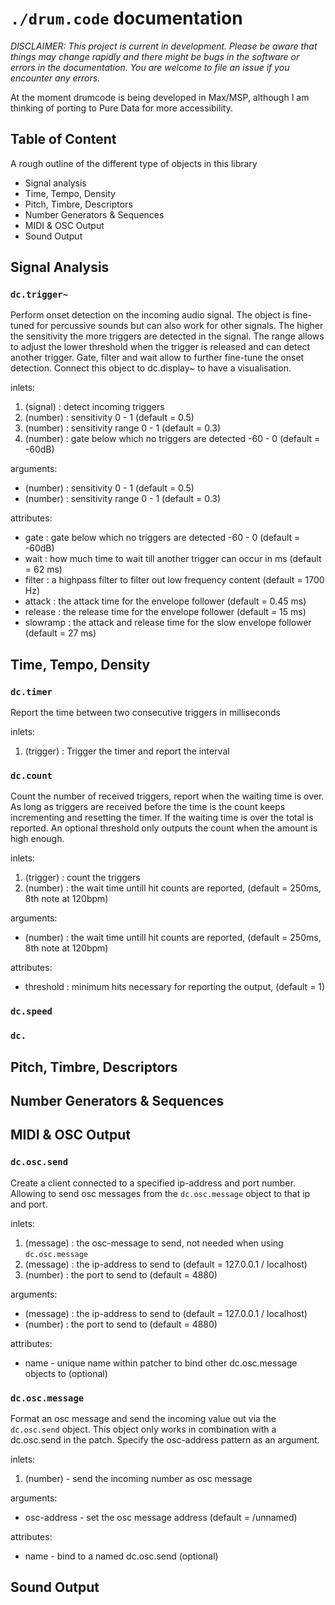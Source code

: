 
# `./drum.code` documentation

*DISCLAIMER: This project is current in development. Please be aware that things may change rapidly and there might be bugs in the software or errors in the documentation. You are welcome to file an issue if you encounter any errors.*

At the moment drumcode is being developed in Max/MSP, although I am thinking of porting to Pure Data for more accessibility.

## Table of Content

A rough outline of the different type of objects in this library

- Signal analysis
- Time, Tempo, Density
- Pitch, Timbre, Descriptors
- Number Generators & Sequences
- MIDI & OSC Output
- Sound Output

## Signal Analysis

### `dc.trigger~`

Perform onset detection on the incoming audio signal. The object is fine-tuned for percussive sounds but can also work for other signals. The higher the sensitivity the more triggers are detected in the signal. The range allows to adjust the lower threshold when the trigger is released and can detect another trigger. Gate, filter and wait allow to further fine-tune the onset detection. Connect this object to dc.display~ to have a visualisation.

inlets:
1. (signal) : detect incoming triggers
2. (number) : sensitivity 0 - 1 (default = 0.5)
3. (number) : sensitivity range 0 - 1 (default = 0.3)
4. (number) : gate below which no triggers are detected -60 - 0 (default = -60dB)

arguments:
- (number) : sensitivity 0 - 1 (default = 0.5)
- (number) : sensitivity range 0 - 1 (default = 0.3)

attributes:
- gate : gate below which no triggers are detected -60 - 0 (default = -60dB)
- wait : how much time to wait till another trigger can occur in ms (default = 62 ms)
- filter : a highpass filter to filter out low frequency content (default = 1700 Hz)
- attack : the attack time for the envelope follower (default = 0.45 ms)
- release : the release time for the envelope follower (default = 15 ms)
- slowramp : the attack and release time for the slow envelope follower (default = 27 ms)

## Time, Tempo, Density

### `dc.timer`

Report the time between two consecutive triggers in milliseconds

inlets:
1. (trigger) : Trigger the timer and report the interval

### `dc.count`

Count the number of received triggers, report when the waiting time is over. As long as triggers are received before the time is the count keeps incrementing and resetting the timer. If the waiting time is over the total is reported. An optional threshold only outputs the count when the amount is high enough.

inlets:
1. (trigger) : count the triggers
2. (number) : the wait time untill hit counts are reported, (default = 250ms, 8th note at 120bpm)

arguments:
- (number) : the wait time untill hit counts are reported, (default = 250ms, 8th note at 120bpm)

attributes:
- threshold : minimum hits necessary for reporting the output, (default = 1)

### `dc.speed`



### `dc.`

## Pitch, Timbre, Descriptors

## Number Generators & Sequences

## MIDI & OSC Output

### `dc.osc.send`

Create a client connected to a specified ip-address and port number. Allowing to send osc messages from the `dc.osc.message` object to that ip and port.

inlets:
1. (message) : the osc-message to send, not needed when using `dc.osc.message`
2. (message) : the ip-address to send to (default = 127.0.0.1 / localhost)
3. (number) : the port to send to (default = 4880)

arguments:
- (message) : the ip-address to send to (default = 127.0.0.1 / localhost)
- (number) : the port to send to (default = 4880)

attributes:
- name - unique name within patcher to bind other dc.osc.message objects to (optional)

### `dc.osc.message`

Format an osc message and send the incoming value out via the `dc.osc.send` object. This object only works in combination with a dc.osc.send in the patch. Specify the osc-address pattern as an argument.

inlets:
1. (number) - send the incoming number as osc message

arguments:
- osc-address - set the osc message address (default = /unnamed)

attributes:
- name - bind to a named dc.osc.send (optional)

## Sound Output